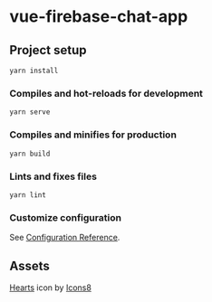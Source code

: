 # vue-firebase-chat-app

## Project setup
```
yarn install
```

### Compiles and hot-reloads for development
```
yarn serve
```

### Compiles and minifies for production
```
yarn build
```

### Lints and fixes files
```
yarn lint
```

### Customize configuration
See [Configuration Reference](https://cli.vuejs.org/config/).

## Assets

<a target="_blank" href="https://icons8.com/icon/hYHS0mS5vZqt/hearts">Hearts</a> icon by <a target="_blank" href="https://icons8.com">Icons8</a>
